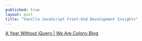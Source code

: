 ```yaml
---
published: true
layout: post
title: "Vanilla JavaScript Front-End Development Insights"
---
```


[A Year Without jQuery | We Are Colony Blog](http://blog.wearecolony.com/a-year-without-jquery/?fb_ref=Default&imm_mid=0e1736&cmp=em-web-na-na-newsltr_20160309)